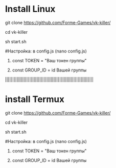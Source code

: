 # Install Linux

git clone https://github.com/Forme-Games/vk-killer/

cd vk-killer 

sh start.sh

#Настройка: в config.js (nano config.js)

1. const TOKEN = "Ваш токен группы"

2. const GROUP_ID = id Вашей группы

||||||||||||||||||||||||||||||||||||||||||||||||||||||||||||||

# install Termux

git clone https://github.com/Forme-Games/vk-killer/

cd vk-killer

sh start.sh

#Настройка: в config.js (nano config.js)

1. const TOKEN = "Ваш токен группы"

2. const GROUP_ID = id Вашей группы

